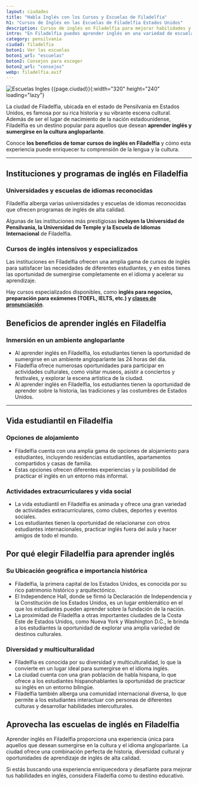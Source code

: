 ```yaml
---
layout: ciudades
title: "Habla Inglés con los Cursos y Escuelas de Filadelfia"
h1: "Cursos de Inglés en las Escuelas de Filadelfia Estados Unidos"
description: Cursos de inglés en Filadelfia para mejorar habilidades y sumergirte en la cultura angloparlante ¡Inscríbete hoy y expande tus horizontes!🗽
intro: "En Filadelfia puedes aprender inglés en una variedad de escuelas. ¡Conócelas!"
category: pensilvania
ciudad: filadelfia
boton1: Ver las escuelas
boton1_url: "escuelas"
boton2: Consejos para escoger
boton2_url: "consejos"
webp: filadelfia.avif
---
```

![Escuelas Ingles {{page.ciudad}}]({{site.baseurl}}/img/{{page.webp}} "Comunidad angloparlante, Filadelfia, Estados Unidos"){:width="320" height="240" loading="lazy"}

La ciudad de Filadelfia, ubicada en el estado de Pensilvania en Estados Unidos, es famosa por su rica historia y su vibrante escena cultural. Además de ser el lugar de nacimiento de la nación estadounidense, Filadelfia es un destino popular para aquellos que desean **aprender inglés y sumergirse en la cultura angloparlante**.

Conoce **los beneficios de tomar cursos de inglés en Filadelfia** y cómo esta experiencia puede enriquecer tu comprensión de la lengua y la cultura.

----

## Instituciones y programas de inglés en Filadelfia

### Universidades y escuelas de idiomas reconocidas

Filadelfia alberga varias universidades y escuelas de idiomas reconocidas que ofrecen programas de inglés de alta calidad.

Algunas de las instituciones más prestigiosas **incluyen la Universidad de Pensilvania, la Universidad de Temple y la Escuela de Idiomas Internacional** de Filadelfia.

### Cursos de inglés intensivos y especializados

Las instituciones en Filadelfia ofrecen una amplia gama de cursos de inglés para satisfacer las necesidades de diferentes estudiantes, y en estos tienes las oportunidad de sumergirse completamente en el idioma y acelerar su aprendizaje.

Hay cursos especializados disponibles, como **inglés para negocios, preparación para exámenes (TOEFL, IELTS, etc.) y [clases de pronunciación](/#formulario)**.

## Beneficios de aprender inglés en Filadelfia

### Inmersión en un ambiente angloparlante

- Al aprender inglés en Filadelfia, los estudiantes tienen la oportunidad de sumergirse en un ambiente angloparlante las 24 horas del día.
- Filadelfia ofrece numerosas oportunidades para participar en actividades culturales, como visitar museos, asistir a conciertos y festivales, y explorar la escena artística de la ciudad.
- Al aprender inglés en Filadelfia, los estudiantes tienen la oportunidad de aprender sobre la historia, las tradiciones y las costumbres de Estados Unidos.

----

## Vida estudiantil en Filadelfia

### Opciones de alojamiento

- Filadelfia cuenta con una amplia gama de opciones de alojamiento para estudiantes, incluyendo residencias estudiantiles, apartamentos compartidos y casas de familia.
- Estas opciones ofrecen diferentes experiencias y la posibilidad de practicar el inglés en un entorno más informal.

### Actividades extracurriculares y vida social

- La vida estudiantil en Filadelfia es animada y ofrece una gran variedad de actividades extracurriculares, como clubes, deportes y eventos sociales.
- Los estudiantes tienen la oportunidad de relacionarse con otros estudiantes internacionales, practicar inglés fuera del aula y hacer amigos de todo el mundo.

## Por qué elegir Filadelfia para aprender inglés

### Su Ubicación geográfica e importancia histórica

- Filadelfia, la primera capital de los Estados Unidos, es conocida por su rico patrimonio histórico y arquitectónico.
- El Independence Hall, donde se firmó la Declaración de Independencia y la Constitución de los Estados Unidos, es un lugar emblemático en el que los estudiantes pueden aprender sobre la fundación de la nación.
- La proximidad de Filadelfia a otras importantes ciudades de la Costa Este de Estados Unidos, como Nueva York y Washington D.C., le brinda a los estudiantes la oportunidad de explorar una amplia variedad de destinos culturales.

### Diversidad y multiculturalidad

- Filadelfia es conocida por su diversidad y multiculturalidad, lo que la convierte en un lugar ideal para sumergirse en el idioma inglés.
- La ciudad cuenta con una gran población de habla hispana, lo que ofrece a los estudiantes hispanohablantes la oportunidad de practicar su inglés en un entorno bilingüe.
- Filadelfia también alberga una comunidad internacional diversa, lo que permite a los estudiantes interactuar con personas de diferentes culturas y desarrollar habilidades interculturales.

## Aprovecha las escuelas de inglés en Filadelfia

Aprender inglés en Filadelfia proporciona una experiencia única para aquellos que desean sumergirse en la cultura y el idioma angloparlante. La ciudad ofrece una combinación perfecta de historia, diversidad cultural y oportunidades de aprendizaje de inglés de alta calidad.

Si estás buscando una experiencia enriquecedora y desafiante para mejorar tus habilidades en inglés, considera Filadelfia como tu destino educativo.

